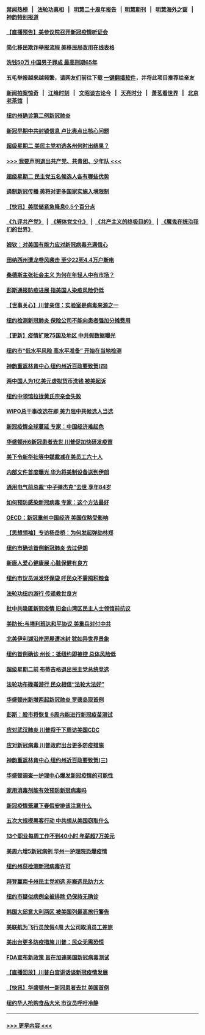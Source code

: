 #### [禁闻热榜](热点新闻.md?=0)  &nbsp;&nbsp;|&nbsp;&nbsp; [法轮功真相](https://github.com/gfw-breaker/truth/blob/master/README.md?=0) &nbsp;&nbsp;|&nbsp;&nbsp; [明慧二十周年报告](https://github.com/gfw-breaker/mh-reports/blob/master/README.md?=0) &nbsp;&nbsp;|&nbsp;&nbsp;[明慧期刊](https://github.com/gfw-breaker/mh-qikan) &nbsp;&nbsp;|&nbsp;&nbsp; [明慧海外之窗](https://github.com/gfw-breaker/mh-news/blob/master/README.md?=0) &nbsp;&nbsp;|&nbsp;&nbsp; [神韵特别报道](https://github.com/gfw-breaker/mh-news/blob/master/shenyun.md?=0)
#### [【直播预告】美参议院召开新冠疫情听证会](../pages/nsc412/n11913042.md?t=03040802) 
#### [简化移民欺诈举报流程 美移民局改用在线表格](../pages/nsc412/n11913020.md?t=03040802) 
#### [洗钱50万 中国男子罪成 最高刑期65年](../pages/nsc412/n11912754.md?t=03040802) 
#### 五毛举报越来越频繁，请网友们前往下载 [一键翻墙软件](https://github.com/gfw-breaker/ssr-accounts)，并将此项目推荐给亲友
#### [新闻拍案惊奇](https://github.com/gfw-breaker/banned-news/blob/master/pages/link4.md) &nbsp;&nbsp;|&nbsp;&nbsp; [江峰时刻](https://github.com/gfw-breaker/banned-news/blob/master/pages/link4.md) &nbsp;&nbsp;|&nbsp;&nbsp; [文昭谈古论今](https://github.com/gfw-breaker/banned-news/blob/master/pages/link4.md) &nbsp;&nbsp;|&nbsp;&nbsp; [天亮时分](https://github.com/gfw-breaker/banned-news/blob/master/pages/link4.md) &nbsp;&nbsp;|&nbsp;&nbsp; [萧茗看世界](https://github.com/gfw-breaker/banned-news/blob/master/pages/link4.md) &nbsp;&nbsp;|&nbsp;&nbsp; [北京老茶馆](https://github.com/gfw-breaker/banned-news/blob/master/pages/link4.md) &nbsp;&nbsp;|&nbsp;&nbsp; 
#### [纽约州确诊第二例新冠肺炎](../pages/nsc412/n11912735.md?t=03040802) 
#### [新冠早期中共封锁信息 卢比奥点出核心问题](../pages/nsc412/n11912630.md?t=03040802) 
#### [超级星期二 美民主党初选各州何时出结果？](../pages/nsc412/n11912565.md?t=03040802) 
#### [>>> 我要声明退出共产党、共青团、少年队 <<<](https://github.com/begood0513/goodnews/blob/master/quit/letter.md) 
#### [超级星期二 民主党五名候选人各有哪些优势](../pages/nsc412/n11912510.md?t=03040802) 
#### [遏制新冠传播 美将对更多国家实施入境限制](../pages/nsc412/n11912521.md?t=03040802) 
#### [【快讯】美联储紧急降息0.5个百分点](../pages/nsc412/n11912406.md?t=03040802) 
#### [《九评共产党》](https://github.com/begood0513/9ping.md/blob/master/README.md) &nbsp;|&nbsp; [《解体党文化》](../../../../jtdwh.md/blob/master/README.md)  &nbsp;|&nbsp; [《共产主义的终极目的》](../../../../gczydzjmd.md/blob/master/README.md) &nbsp;|&nbsp; [《魔鬼在统治我们的世界》](../../../../mgztzwmdsj.md/blob/master/README.md) 
#### [姆钦：对美国有能力应对新冠病毒充满信心](../pages/nsc412/n11912446.md?t=03040802) 
#### [田纳西州遭龙卷风袭击 至少22死4.4万户断电](../pages/nsc412/n11912066.md?t=03040802) 
#### [桑德斯主张社会主义 为何在年轻人中有市场？](../pages/nsc412/n11911086.md?t=03040802) 
#### [彭斯通报防疫进展 指美国人染疫风险仍低](../pages/nsc412/n11910872.md?t=03040802) 
#### [【世事关心】川普亲信：实验室是病毒来源之一](../pages/nsc412/n11910876.md?t=03040802) 
#### [纽约检测新冠肺炎  保险公司不能向患者强加分摊费用](../pages/nsc412/n11911167.md?t=03040802) 
#### [【更新】疫情扩散75国及地区 中共假数据曝光](../pages/nsc412/n11890652.md?t=03040802) 
#### [纽约市“低水平风险 高水平准备” 开始在当地检测](../pages/nsc412/n11911154.md?t=03040802) 
#### [神韵重返林肯中心 纽约州近百政要致贺(四)](../pages/nsc412/n11908757.md?t=03040802) 
#### [两中国人为1亿美元虚拟货币洗钱 被美起诉](../pages/nsc412/n11910880.md?t=03040802) 
#### [纽约中领馆拉拢黄氏宗亲会失败](../pages/nsc412/n11910480.md?t=03040802) 
#### [WIPO总干事改选在即 美力阻中共候选人当选](../pages/nsc412/n11910464.md?t=03040802) 
#### [新冠疫情全球蔓延 专家：中国经济难起色](../pages/nsc412/n11910439.md?t=03040802) 
#### [华盛顿州6新冠患者去世 川普促加快研发疫苗](../pages/nsc412/n11910399.md?t=03040802) 
#### [美下令新华社等中媒裁减在美员工六十人](../pages/nsc412/n11910256.md?t=03040802) 
#### [内部文件首度曝光 华为将美制设备送到伊朗](../pages/nsc412/n11910211.md?t=03040802) 
#### [通用电气前总裁“中子弹杰克”去世 享年84岁](../pages/nsc412/n11910095.md?t=03040802) 
#### [如何预防感染新冠病毒 专家：这个方法最好](../pages/nsc412/n11909928.md?t=03040802) 
#### [OECD：新冠重创中国经济 美国仅略受影响](../pages/nsc412/n11910023.md?t=03040802) 
#### [【思想领袖】专访杨岳桥：为何发起弹劾林郑](../pages/nsc412/n11810919.md?t=03040802) 
#### [纽约市确诊首例新冠肺炎  去过伊朗](../pages/nsc412/n11908737.md?t=03040802) 
#### [新唐人爱心健康展  心脏保健有良方](../pages/nsc412/n11908619.md?t=03040802) 
#### [纽约市议员派发环保袋  吁民众不需囤积粮食](../pages/nsc412/n11908742.md?t=03040802) 
#### [法轮功纽约游行 传递救世良方](../pages/nsc412/n11907831.md?t=03040802) 
#### [批中共隐匿新冠疫情  旧金山湾区民主人士领馆前抗议](../pages/nsc412/n11908761.md?t=03040802) 
#### [美防长:与塔利班达和平协议 美重兵对付中共](../pages/nsc412/n11908366.md?t=03040802) 
#### [北美伊利湖沿岸房屋遭冰封 犹如异世界景象](../pages/nsc412/n11908465.md?t=03040802) 
#### [纽约首例确诊 州长：抵纽约即被控 总体风险低](../pages/nsc412/n11908143.md?t=03040802) 
#### [超级星期二前 布蒂吉格退出民主党总统竞选](../pages/nsc412/n11908156.md?t=03040802) 
#### [法轮功布碌崙游行 民众相信“法轮大法好”](../pages/nsc412/n11907645.md?t=03040802) 
#### [华盛顿州新增两起新冠肺炎 罗德岛现首例](../pages/nsc412/n11907757.md?t=03040802) 
#### [彭斯：股市将恢复 6周内能进行新冠疫苗测试](../pages/nsc412/n11907550.md?t=03040802) 
#### [应对武汉肺炎 川普将于下周访美国CDC](../pages/nsc412/n11907493.md?t=03040802) 
#### [应对新冠病毒 川普政府出台更多防疫措施](../pages/nsc412/n11907354.md?t=03040802) 
#### [神韵重返林肯中心 纽约州近百政要致贺(三)](../pages/nsc412/n11904356.md?t=03040802) 
#### [华盛顿调查一护理中心爆发新冠疫情的可能性](../pages/nsc412/n11907230.md?t=03040802) 
#### [家用消毒剂能有效预防新冠病毒吗](../pages/nsc412/n11905553.md?t=03040802) 
#### [新冠疫情笼罩下春假安排该注意什么](../pages/nsc412/n11906890.md?t=03040802) 
#### [五次大规模黑客行动 中共想从美国窃取什么](../pages/nsc412/n11899124.md?t=03040802) 
#### [13个职业每周工作不到40小时 年薪超7万美元](../pages/nsc412/n11893686.md?t=03040802) 
#### [美周六增5新冠病例 华州一护理院恐爆疫情](../pages/nsc412/n11905823.md?t=03040802) 
#### [纽约州获检测新冠病毒许可](../pages/nsc412/n11906069.md?t=03040802) 
#### [拜登赢南卡州民主党初选 非裔选民助力大](../pages/nsc412/n11905930.md?t=03040802) 
#### [纽约市疑似病例全被排除 仍保持无确诊](../pages/nsc412/n11906039.md?t=03040802) 
#### [韩国大邱意大利两区 被美国列最高旅行警告](../pages/nsc412/n11905944.md?t=03040802) 
#### [美联航为飞行员放假4周 大公司取消员工差旅](../pages/nsc412/n11905894.md?t=03040802) 
#### [美出台更多防疫措施 川普：民众无需恐慌](../pages/nsc412/n11905747.md?t=03040802) 
#### [FDA宣布新政策 旨在加速美国新冠病毒测试](../pages/nsc412/n11905693.md?t=03040802) 
#### [【直播回放】川普白宫讲话谈新冠疫情发展](../pages/nsc412/n11905588.md?t=03040802) 
#### [【快讯】华盛顿州一新冠患者去世 美国首例](../pages/nsc412/n11905571.md?t=03040802) 
#### [纽约华人抢购食品大米 市议员呼吁冷静](../pages/nsc412/n11904453.md?t=03040802) 

----
#### [ >>> 更早内容 <<< ](../indexes/nsc412-earlier.md)
